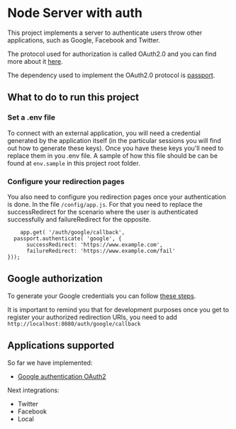 # Node Server with auth

This project implements a server to authenticate users throw other applications, such as Google, Facebook and Twitter.

The protocol used for authorization is called OAuth2.0 and you can find more about it [here](https://oauth.net/2/).

The dependency used to implement the OAuth2.0 protocol is [passport](http://www.passportjs.org/).

## What to do to run this project

### Set a .env file
To connect with an external application, you will need a credential generated by the application itself (in the particular sessions you will find out how to generate these keys). Once you have these keys you'll need to replace them in you .env file. A sample of how this file should be can be found at ` env.sample ` in this project root folder.

### Configure your redirection pages
You also need to configure you redirection pages once your authentication is done. In the file `/config/app.js`. For that you need to replace the successRedirect for the scenario where the user is authenticated successfully and failureRedirect for the opposite.

```
    app.get( '/auth/google/callback',
  passport.authenticate( 'google', {
      successRedirect: 'https://www.example.com',
      failureRedirect: 'https://www.example.com/fail'
}));

```

## Google authorization
To generate your Google credentials you can follow [these steps](https://developers.google.com/identity/protocols/OAuth2UserAgent).

It is important to remind you that for development purposes once you get to register your authorized redirection URIs, you need to add `http://localhost:8080/auth/google/callback`

## Applications supported
So far we have implemented:
- [Google authentication OAuth2](https://developers.google.com/adwords/api/docs/guides/authentication)

Next integrations:
- Twitter
- Facebook
- Local
